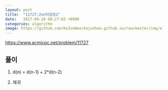 ```yaml
---
layout: post
title:  "11727:2xn타일링2"
date:   2017-09-20 00:27:03 +0900
categories: algorithm
image: https://github.com/KoJunHee/kojunhee.github.io/raw/master/img/algorithm.png
---
```



<https://www.acmicpc.net/problem/11727>

## 풀이
1. d(n) = d(n-1) + 2*d(n-2)<br>

2. 재귀

